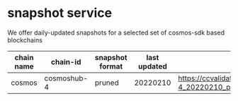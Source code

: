 # snapshot service

We offer daily-updated snapshots for a selected set of cosmos-sdk based blockchains

| chain name | chain-id | snapshot format | last updated | file name |
|------------|----------|-----------------|--------------|-----------|
| cosmos | cosmoshub-4 | pruned | 20220210 | https://ccvalidators.com/SNAPSHOTS/cosmoshub-4_20220210_pruned.tar.lz4 |
